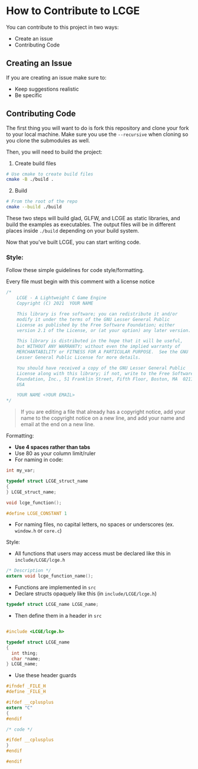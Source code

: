 # How to Contribute to LCGE

You can contribute to this project in two ways:

  - Create an issue
  - Contributing Code

## Creating an Issue

If you are creating an issue make sure to:

  - Keep suggestions realistic
  - Be specific

## Contributing Code

The first thing you will want to do is fork this repository and clone your fork to your local machine.
Make sure you use the `--recursive` when cloning so you clone the submodules as well.

Then, you will need to build the project:

1. Create build files

```sh
# Use cmake to create build files
cmake -B ./build .
```

2. Build
```sh
# From the root of the repo
cmake --build ./build
```

These two steps will build glad, GLFW, and LCGE as static libraries, and build the examples as executables.
The output files will be in different places inside `./build` depending on your build system.

Now that you've built LCGE, you can start writing code.

### Style:

Follow these simple guidelines for code style/formatting.

Every file must begin with this comment with a license notice

```c
/*
    LCGE - A Lightweight C Game Engine
    Copyright (C) 2021  YOUR NAME

    This library is free software; you can redistribute it and/or
    modify it under the terms of the GNU Lesser General Public
    License as published by the Free Software Foundation; either
    version 2.1 of the License, or (at your option) any later version.

    This library is distributed in the hope that it will be useful,
    but WITHOUT ANY WARRANTY; without even the implied warranty of
    MERCHANTABILITY or FITNESS FOR A PARTICULAR PURPOSE.  See the GNU
    Lesser General Public License for more details.

    You should have received a copy of the GNU Lesser General Public
    License along with this library; if not, write to the Free Software
    Foundation, Inc., 51 Franklin Street, Fifth Floor, Boston, MA  02110-1301
    USA

    YOUR NAME <YOUR EMAIL>
*/
```

> If you are editing a file that already has a copyright notice, add your name to the copyright notice on a new line, and add your name and email at the end on a new line.

Formatting:

  - **Use 4 spaces rather than tabs**
  - Use 80 as your column limit/ruler
  - For naming in code:

  ```c
  int my_var;

  typedef struct LCGE_struct_name
  {
  } LCGE_struct_name;

  void lcge_function();

  #define LCGE_CONSTANT 1
  ```

  - For naming files, no capital letters, no spaces or underscores (ex. `window.h` or `core.c`)

Style:

  - All functions that users may access must be declared like this in `include/LCGE/lcge.h`

  ```c
  /* Description */
  extern void lcge_function_name();
  ```

  - Functions are implemented in `src`
  - Declare structs opaquely like this (in `include/LCGE/lcge.h`)

  ```c
  typedef struct LCGE_name LCGE_name;
  ```

  - Then define them in a header in `src`

  ```c

  #include <LCGE/lcge.h>

  typedef struct LCGE_name
  {
    int thing;
    char *name;
  } LCGE_name;
  ```

  - Use these header guards

  ```c
  #ifndef _FILE_H
  #define _FILE_H

  #ifdef __cplusplus
  extern "C"
  {
  #endif

  /* code */

  #ifdef __cplusplus
  }
  #endif

  #endif
  ```
